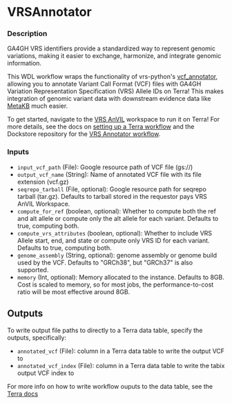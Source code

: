# VRSAnnotator

### Description
GA4GH VRS identifiers provide a standardized way to represent genomic variations, making it easier to exchange, harmonize, and integrate genomic information.

This WDL workflow wraps the functionality of vrs-python's [vcf_annotator](https://github.com/ga4gh/vrs-python/blob/main/docs/extras/vcf_annotator.md), allowing you to annotate Variant Call Format (VCF) files with GA4GH Variation Representation Specification (VRS) Allele IDs on Terra! This makes integration of genomic variant data with downstream evidence data like [MetaKB](https://search.cancervariants.org/) much easier.

To get started, navigate to the [VRS AnVIL](https://app.terra.bio/#workspaces/terra-test-bwalsh/vrs_anvil) workspace to run it on Terra! For more details, see the docs on [setting up a Terra workflow](https://support.terra.bio/hc/en-us/articles/360036379771-Overview-Running-workflows-in-Terra) and the Dockstore repository for the [VRS Annotator workflow](https://dockstore.org/workflows/github.com/gks-anvil/vrs-annotator/VRSAnnotator:main?tab=info).

### Inputs
- `input_vcf_path` (File): Google resource path of VCF file (gs://)
- `output_vcf_name` (String): Name of annotated VCF file with its file extension (vcf.gz)
- `seqrepo_tarball` (File, optional): Google resource path for seqrepo tarball (tar.gz). Defaults to tarball stored in the requestor pays VRS AnVIL Workspace.
- `compute_for_ref` (boolean, optional): Whether to compute both the ref and alt allele or compute only the alt allele for each variant. Defaults to true, computing both.
- `compute_vrs_attributes` (boolean, optional): Whether to include VRS Allele start, end, and state or compute only VRS ID for each variant. Defaults to true, computing both.
- `genome_assembly` (String, optional): genome assembly or genome build used by the VCF. Defaults to "GRCh38", but "GRCh37" is also supported.
- `memory` (Int, optional): Memory allocated to the instance. Defaults to 8GB. Cost is scaled to memory, so for most jobs, the performance-to-cost ratio  will be most effective around 8GB.


## Outputs
To write output file paths to directly to a Terra data table, specify the outputs, specifically:
- `annotated_vcf` (File): column in a Terra data table to write the output VCF to
- `annotated_vcf_index` (File): column in a Terra data table to write the tabix output VCF index to

For more info on how to write workflow ouputs to the data table, see the [Terra docs](https://support.terra.bio/hc/en-us/articles/4500420806299-Writing-workflow-outputs-to-the-data-table)
